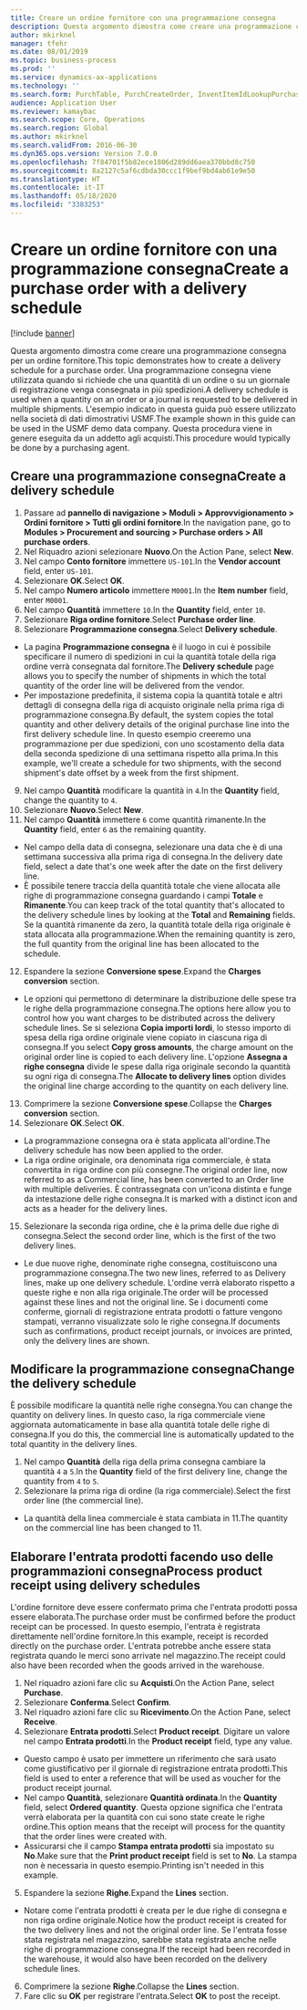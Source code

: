 ```yaml
---
title: Creare un ordine fornitore con una programmazione consegna
description: Questa argomento dimostra come creare una programmazione consegna per un ordine fornitore.
author: mkirknel
manager: tfehr
ms.date: 08/01/2019
ms.topic: business-process
ms.prod: ''
ms.service: dynamics-ax-applications
ms.technology: ''
ms.search.form: PurchTable, PurchCreateOrder, InventItemIdLookupPurchase, PurchDeliverySchedule, PurchEditLines
audience: Application User
ms.reviewer: kamaybac
ms.search.scope: Core, Operations
ms.search.region: Global
ms.author: mkirknel
ms.search.validFrom: 2016-06-30
ms.dyn365.ops.version: Version 7.0.0
ms.openlocfilehash: 7f84701f5b82ece1806d289dd6aea370bbd8c750
ms.sourcegitcommit: 8a2127c5af6cdbda30ccc1f9bef9bd4ab61e9e50
ms.translationtype: HT
ms.contentlocale: it-IT
ms.lasthandoff: 05/18/2020
ms.locfileid: "3383253"
---
```

# <a name="create-a-purchase-order-with-a-delivery-schedule"></a><span data-ttu-id="97caa-103">Creare un ordine fornitore con una programmazione consegna</span><span class="sxs-lookup"><span data-stu-id="97caa-103">Create a purchase order with a delivery schedule</span></span>

[!include [banner](../../includes/banner.md)]

<span data-ttu-id="97caa-104">Questa argomento dimostra come creare una programmazione consegna per un ordine fornitore.</span><span class="sxs-lookup"><span data-stu-id="97caa-104">This topic demonstrates how to create a delivery schedule for a purchase order.</span></span> <span data-ttu-id="97caa-105">Una programmazione consegna viene utilizzata quando si richiede che una quantità di un ordine o su un giornale di registrazione venga consegnata in più spedizioni.</span><span class="sxs-lookup"><span data-stu-id="97caa-105">A delivery schedule is used when a quantity on an order or a journal is requested to be delivered in multiple shipments.</span></span> <span data-ttu-id="97caa-106">L'esempio indicato in questa guida può essere utilizzato nella società di dati dimostrativi USMF.</span><span class="sxs-lookup"><span data-stu-id="97caa-106">The example shown in this guide can be used in the USMF demo data company.</span></span> <span data-ttu-id="97caa-107">Questa procedura viene in genere eseguita da un addetto agli acquisti.</span><span class="sxs-lookup"><span data-stu-id="97caa-107">This procedure would typically be done by a purchasing agent.</span></span>

## <a name="create-a-delivery-schedule"></a><span data-ttu-id="97caa-108">Creare una programmazione consegna</span><span class="sxs-lookup"><span data-stu-id="97caa-108">Create a delivery schedule</span></span>
1. <span data-ttu-id="97caa-109">Passare ad **pannello di navigazione > Moduli > Approvvigionamento > Ordini fornitore > Tutti gli ordini fornitore**.</span><span class="sxs-lookup"><span data-stu-id="97caa-109">In the navigation pane, go to **Modules > Procurement and sourcing > Purchase orders > All purchase orders**.</span></span>
2. <span data-ttu-id="97caa-110">Nel Riquadro azioni selezionare **Nuovo**.</span><span class="sxs-lookup"><span data-stu-id="97caa-110">On the Action Pane, select **New**.</span></span>
3. <span data-ttu-id="97caa-111">Nel campo **Conto fornitore** immettere `US-101`.</span><span class="sxs-lookup"><span data-stu-id="97caa-111">In the **Vendor account** field, enter `US-101`.</span></span>
4. <span data-ttu-id="97caa-112">Selezionare **OK**.</span><span class="sxs-lookup"><span data-stu-id="97caa-112">Select **OK**.</span></span>
5. <span data-ttu-id="97caa-113">Nel campo **Numero articolo** immettere `M0001`.</span><span class="sxs-lookup"><span data-stu-id="97caa-113">In the **Item number** field, enter `M0001`.</span></span>
6. <span data-ttu-id="97caa-114">Nel campo **Quantità** immettere `10`.</span><span class="sxs-lookup"><span data-stu-id="97caa-114">In the **Quantity** field, enter `10`.</span></span>
7. <span data-ttu-id="97caa-115">Selezionare **Riga ordine fornitore**.</span><span class="sxs-lookup"><span data-stu-id="97caa-115">Select **Purchase order line**.</span></span>
8. <span data-ttu-id="97caa-116">Selezionare **Programmazione consegna**.</span><span class="sxs-lookup"><span data-stu-id="97caa-116">Select **Delivery schedule**.</span></span>
- <span data-ttu-id="97caa-117">La pagina **Programmazione consegna** è il luogo in cui è possibile specificare il numero di spedizioni in cui la quantità totale della riga ordine verrà consegnata dal fornitore.</span><span class="sxs-lookup"><span data-stu-id="97caa-117">The **Delivery schedule** page allows you to specify the number of shipments in which the total quantity of the order line will be delivered from the vendor.</span></span>  
- <span data-ttu-id="97caa-118">Per impostazione predefinita, il sistema copia la quantità totale e altri dettagli di consegna della riga di acquisto originale nella prima riga di programmazione consegna.</span><span class="sxs-lookup"><span data-stu-id="97caa-118">By default, the system copies the total quantity and other delivery details of the original purchase line into the first delivery schedule line.</span></span> <span data-ttu-id="97caa-119">In questo esempio creeremo una programmazione per due spedizioni, con uno scostamento della data della seconda spedizione di una settimana rispetto alla prima.</span><span class="sxs-lookup"><span data-stu-id="97caa-119">In this example, we'll create a schedule for two shipments, with the second shipment's date offset by a week from the first shipment.</span></span>  
9. <span data-ttu-id="97caa-120">Nel campo **Quantità** modificare la quantità in `4`.</span><span class="sxs-lookup"><span data-stu-id="97caa-120">In the **Quantity** field, change the quantity to `4`.</span></span>
10. <span data-ttu-id="97caa-121">Selezionare **Nuovo**.</span><span class="sxs-lookup"><span data-stu-id="97caa-121">Select **New**.</span></span>
11. <span data-ttu-id="97caa-122">Nel campo **Quantità** immettere `6` come quantità rimanente.</span><span class="sxs-lookup"><span data-stu-id="97caa-122">In the **Quantity** field, enter `6` as the remaining quantity.</span></span>
- <span data-ttu-id="97caa-123">Nel campo della data di consegna, selezionare una data che è di una settimana successiva alla prima riga di consegna.</span><span class="sxs-lookup"><span data-stu-id="97caa-123">In the delivery date field, select a date that's one week after the date on the first delivery line.</span></span>  
- <span data-ttu-id="97caa-124">È possibile tenere traccia della quantità totale che viene allocata alle righe di programmazione consegna guardando i campi **Totale** e **Rimanente**.</span><span class="sxs-lookup"><span data-stu-id="97caa-124">You can keep track of the total quantity that's allocated to the delivery schedule lines by looking at the **Total** and **Remaining** fields.</span></span> <span data-ttu-id="97caa-125">Se la quantità rimanente da zero, la quantità totale della riga originale è stata allocata alla programmazione.</span><span class="sxs-lookup"><span data-stu-id="97caa-125">When the remaining quantity is zero, the full quantity from the original line has been allocated to the schedule.</span></span>  
12. <span data-ttu-id="97caa-126">Espandere la sezione **Conversione spese**.</span><span class="sxs-lookup"><span data-stu-id="97caa-126">Expand the **Charges conversion** section.</span></span>
- <span data-ttu-id="97caa-127">Le opzioni qui permettono di determinare la distribuzione delle spese tra le righe della programmazione consegna.</span><span class="sxs-lookup"><span data-stu-id="97caa-127">The options here allow you to control how you want charges to be distributed across the delivery schedule lines.</span></span> <span data-ttu-id="97caa-128">Se si seleziona **Copia importi lordi**, lo stesso importo di spesa della riga ordine originale viene copiato in ciascuna riga di consegna.</span><span class="sxs-lookup"><span data-stu-id="97caa-128">If you select **Copy gross amounts**, the charge amount on the original order line is copied to each delivery line.</span></span> <span data-ttu-id="97caa-129">L'opzione **Assegna a righe consegna** divide le spese dalla riga originale secondo la quantità su ogni riga di consegna.</span><span class="sxs-lookup"><span data-stu-id="97caa-129">The **Allocate to delivery lines** option divides the original line charge according to the quantity on each delivery line.</span></span>  
13. <span data-ttu-id="97caa-130">Comprimere la sezione **Conversione spese**.</span><span class="sxs-lookup"><span data-stu-id="97caa-130">Collapse the **Charges conversion** section.</span></span>
14. <span data-ttu-id="97caa-131">Selezionare **OK**.</span><span class="sxs-lookup"><span data-stu-id="97caa-131">Select **OK**.</span></span>
- <span data-ttu-id="97caa-132">La programmazione consegna ora è stata applicata all'ordine.</span><span class="sxs-lookup"><span data-stu-id="97caa-132">The delivery schedule has now been applied to the order.</span></span>  
- <span data-ttu-id="97caa-133">La riga ordine originale, ora denominata riga commerciale, è stata convertita in riga ordine con più consegne.</span><span class="sxs-lookup"><span data-stu-id="97caa-133">The original order line, now referred to as a Commercial line, has been converted to an Order line with multiple deliveries.</span></span> <span data-ttu-id="97caa-134">È contrassegnata con un'icona distinta e funge da intestazione delle righe consegna.</span><span class="sxs-lookup"><span data-stu-id="97caa-134">It is marked with a distinct icon and acts as a header for the delivery lines.</span></span>  
15. <span data-ttu-id="97caa-135">Selezionare la seconda riga ordine, che è la prima delle due righe di consegna.</span><span class="sxs-lookup"><span data-stu-id="97caa-135">Select the second order line, which is the first of the two delivery lines.</span></span>
- <span data-ttu-id="97caa-136">Le due nuove righe, denominate righe consegna, costituiscono una programmazione consegna.</span><span class="sxs-lookup"><span data-stu-id="97caa-136">The two new lines, referred to as Delivery lines, make up one delivery schedule.</span></span> <span data-ttu-id="97caa-137">L'ordine verrà elaborato rispetto a queste righe e non alla riga originale.</span><span class="sxs-lookup"><span data-stu-id="97caa-137">The order will be processed against these lines and not the original line.</span></span> <span data-ttu-id="97caa-138">Se i documenti come conferme, giornali di registrazione entrata prodotti o fatture vengono stampati, verranno visualizzate solo le righe consegna.</span><span class="sxs-lookup"><span data-stu-id="97caa-138">If documents such as confirmations, product receipt journals, or invoices are printed, only the delivery lines are shown.</span></span>  

## <a name="change-the-delivery-schedule"></a><span data-ttu-id="97caa-139">Modificare la programmazione consegna</span><span class="sxs-lookup"><span data-stu-id="97caa-139">Change the delivery schedule</span></span>
<span data-ttu-id="97caa-140">È possibile modificare la quantità nelle righe consegna.</span><span class="sxs-lookup"><span data-stu-id="97caa-140">You can change the quantity on delivery lines.</span></span> <span data-ttu-id="97caa-141">In questo caso, la riga commerciale viene aggiornata automaticamente in base alla quantità totale delle righe di consegna.</span><span class="sxs-lookup"><span data-stu-id="97caa-141">If you do this, the commercial line is automatically updated to the total quantity in the delivery lines.</span></span>  
1. <span data-ttu-id="97caa-142">Nel campo **Quantità** della riga della prima consegna cambiare la quantità `4` a `5`.</span><span class="sxs-lookup"><span data-stu-id="97caa-142">In the **Quantity** field of the first delivery line, change the quantity from `4` to `5`.</span></span>
2. <span data-ttu-id="97caa-143">Selezionare la prima riga di ordine (la riga commerciale).</span><span class="sxs-lookup"><span data-stu-id="97caa-143">Select the first order line (the commercial line).</span></span>  
- <span data-ttu-id="97caa-144">La quantità della linea commerciale è stata cambiata in 11.</span><span class="sxs-lookup"><span data-stu-id="97caa-144">The quantity on the commercial line has been changed to 11.</span></span>  

## <a name="process-product-receipt-using-delivery-schedules"></a><span data-ttu-id="97caa-145">Elaborare l'entrata prodotti facendo uso delle programmazioni consegna</span><span class="sxs-lookup"><span data-stu-id="97caa-145">Process product receipt using delivery schedules</span></span>
<span data-ttu-id="97caa-146">L'ordine fornitore deve essere confermato prima che l'entrata prodotti possa essere elaborata.</span><span class="sxs-lookup"><span data-stu-id="97caa-146">The purchase order must be confirmed before the product receipt can be processed.</span></span> <span data-ttu-id="97caa-147">In questo esempio, l'entrata è registrata direttamente nell'ordine fornitore.</span><span class="sxs-lookup"><span data-stu-id="97caa-147">In this example, receipt is recorded directly on the purchase order.</span></span> <span data-ttu-id="97caa-148">L'entrata potrebbe anche essere stata registrata quando le merci sono arrivate nel magazzino.</span><span class="sxs-lookup"><span data-stu-id="97caa-148">The receipt could also have been recorded when the goods arrived in the warehouse.</span></span>  
1. <span data-ttu-id="97caa-149">Nel riquadro azioni fare clic su **Acquisti**.</span><span class="sxs-lookup"><span data-stu-id="97caa-149">On the Action Pane, select **Purchase**.</span></span>
2. <span data-ttu-id="97caa-150">Selezionare **Conferma**.</span><span class="sxs-lookup"><span data-stu-id="97caa-150">Select **Confirm**.</span></span>
3. <span data-ttu-id="97caa-151">Nel riquadro azioni fare clic su **Ricevimento**.</span><span class="sxs-lookup"><span data-stu-id="97caa-151">On the Action Pane, select **Receive**.</span></span>
4. <span data-ttu-id="97caa-152">Selezionare **Entrata prodotti**.</span><span class="sxs-lookup"><span data-stu-id="97caa-152">Select **Product receipt**.</span></span> <span data-ttu-id="97caa-153">Digitare un valore nel campo **Entrata prodotti**.</span><span class="sxs-lookup"><span data-stu-id="97caa-153">In the **Product receipt** field, type any value.</span></span>
- <span data-ttu-id="97caa-154">Questo campo è usato per immettere un riferimento che sarà usato come giustificativo per il giornale di registrazione entrata prodotti.</span><span class="sxs-lookup"><span data-stu-id="97caa-154">This field is used to enter a reference that will be used as voucher for the product receipt journal.</span></span>  
- <span data-ttu-id="97caa-155">Nel campo **Quantità**, selezionare **Quantità ordinata**.</span><span class="sxs-lookup"><span data-stu-id="97caa-155">In the **Quantity** field, select **Ordered quantity**.</span></span> <span data-ttu-id="97caa-156">Questa opzione significa che l'entrata verrà elaborata per la quantità con cui sono state create le righe ordine.</span><span class="sxs-lookup"><span data-stu-id="97caa-156">This option means that the receipt will process for the quantity that the order lines were created with.</span></span>  
- <span data-ttu-id="97caa-157">Assicurarsi che il campo **Stampa entrata prodotti** sia impostato su **No**.</span><span class="sxs-lookup"><span data-stu-id="97caa-157">Make sure that the **Print product receipt** field is set to **No**.</span></span> <span data-ttu-id="97caa-158">La stampa non è necessaria in questo esempio.</span><span class="sxs-lookup"><span data-stu-id="97caa-158">Printing isn't needed in this example.</span></span>  
5. <span data-ttu-id="97caa-159">Espandere la sezione **Righe**.</span><span class="sxs-lookup"><span data-stu-id="97caa-159">Expand the **Lines** section.</span></span>
- <span data-ttu-id="97caa-160">Notare come l'entrata prodotti è creata per le due righe di consegna e non riga ordine originale.</span><span class="sxs-lookup"><span data-stu-id="97caa-160">Notice how the product receipt is created for the two delivery lines and not the original order line.</span></span> <span data-ttu-id="97caa-161">Se l'entrata fosse stata registrata nel magazzino, sarebbe stata registrata anche nelle righe di programmazione consegna.</span><span class="sxs-lookup"><span data-stu-id="97caa-161">If the receipt had been recorded in the warehouse, it would also have been recorded on the delivery schedule lines.</span></span>  
6. <span data-ttu-id="97caa-162">Comprimere la sezione **Righe**.</span><span class="sxs-lookup"><span data-stu-id="97caa-162">Collapse the **Lines** section.</span></span>
7. <span data-ttu-id="97caa-163">Fare clic su **OK** per registrare l'entrata.</span><span class="sxs-lookup"><span data-stu-id="97caa-163">Select **OK** to post the receipt.</span></span>

